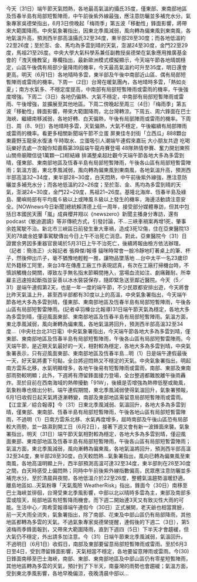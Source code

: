 今天（31日）端午節天氣悶熱，各地最高氣溫約攝氏35度，僅東部、東南部地區及恆春半島有局部短暫陣雨，中午前後紫外線最強，應注意防曬並多補充水分。氣象專家吳德榮指出，6月3日傍晚起「梅雨季」第五波「移動性」鋒面影響，將帶來大範圍降雨。中央氣象署指出，因東北季風減弱，風向轉為偏東風到東南風，各地氣溫升高，預測西半部高溫攝氏32至34度，東半部28至30度；而各地低溫約22至26度；至於澎、金、馬均為多雲到晴的天氣，澎湖24至30度，金門22至29度，馬祖21至26度。中央大學大氣科學系兼任副教授吳德榮在氣象應用推廣基金會的「洩天機教室」專欄指出，最新歐洲模式模擬顯示，今天端午節各地晴朗穩定，山區午後偶有局部少量降雨的機率，今天最高氣溫約可升至35度，明日還會更高。明天（6月1日）各地晴時多雲，東半部及午後中南部近山區、偶有局部短暫陣雨或雷雨的機率。下周一（2日）台灣在暖氣團內，各地晴時多雲，「熱如炎夏」；南方水氣多、不穩定度提高，中南部有局部短暫陣雨或雷雨的機率，午後強度增強。下周二（3日）各地仍偏熱、大氣不穩定，中南部有局部短暫陣雨或雷雨、午後增強，並擴展至其他地區。下周二傍晚起至周三（4日）「梅雨季」第五波「移動性」鋒面影響，帶來大範圍降雨，北台灣轉涼。下周五、周六鋒面在巴士海峽、繼續南移減弱，各地好轉、白天偏熱，午後有局部陣雨或雷雨的機率。下周日、周（8、9日）各地晴時多雲，天氣偏熱，大氣不穩定，午後繼續有局部陣雨或雷雨的機率。看更多相關新聞端午節不立蛋 屏東佳冬封街「立西瓜」888顆台東鹿野玉龍泉水復湧 午時取水、立蛋吸引人潮端午連假來嘉玩 大小朋友共遊 吃喝玩樂好去處一次報你知嘉縣第39屆端午龍舟賽登場 48隊熱情參賽、奮力開划東照山關帝廟贈信徒1萬顆一口粽結緣 排滿整桌超壯觀今天端午節各地大多為多雲到晴，僅東部、東南部地區及恆春半島有局部短暫陣雨，午後各山區有局部短暫雷陣雨；氣溫方面，東北季風減弱，風向轉為偏東風到東南風，各地氣溫升高，預測西半部高溫32~34度，東半部28~30度，白天悶熱，中午前後紫外線強，應注意防曬並多補充水分；而各地低溫約22~26度；至於澎、金、馬均為多雲到晴的天氣，澎湖24~30度，金門22~29度，馬祖21~26度。基隆北海岸、恆春半島及綠島、蘭嶼局部有平均風６級以上或陣風８級以上發生的機率，海邊活動請注意安全。[NOWnews今日新聞]總統賴清德上任一周年，接受部分媒體專訪，但其中包括日本國民天團「嵐」成員櫻井翔以《newszero》新聞主播身分專訪，還有podcast《敏迪選讀》等非傳統方式，引發討論，不...三峽車禍案再增1死，肇事余姓駕駛不治。新北市三峽區日前發生重大車禍，造成3死12傷，住在亞東醫院13天的78歲余姓肇事駕駛傳出今日上午不治死亡消息。對此，亞東醫院今（31）日證實余男因多重器官衰竭於5月31日上午不治死亡，後續將報由檢方依法辦理。（記者：簡浩正）火報記者 張舜傑/報導 貓咪時常會一臉冷靜地盯著桌上的筆、杯子，然後伸出爪子，毫不猶豫地輕輕一推，讓物品墜落地 …台中太平一名23歲印尼外籍移工阿里，來台3年在傳產工廠工作表現認真，有次在工廠打掃機台時，不慎誤觸機台開關，導致左手無名指末節瞬間捲入，當場血流如注、劇痛難耐。所幸雇主迅速撿起斷指並妥善以冰水裝袋保存，隨即緊急送至鄰近醫院。今天（5／31）是端午連假第2天，也是一年一度的端午節，不少民眾都安排出遊，今天將會比昨天氣溫上升，甚至西半部都有30度以上的高溫，中央氣象署指出，今天端午節各地大多為多雲到晴，僅東部、東南部地區及恆春半島有局部短暫陣雨，午後各山區有局部短暫雷陣雨。(記者卓羽榛台北報導)31日端午節天氣為穩定，各地大多為多雲到晴，僅迎風面東部、東南部地區及恆春半島有局部短暫陣雨。氣溫方面，東北季風減弱，風向漸轉為偏東風，各地氣溫將回升，預測西半部高溫32至34度...（中央社台北31日電）中央氣象署指出，今天端午節各地大多為多雲到晴，僅東部、東南部地區及恆春半島有局部短暫陣雨，午後各山區有局部短暫雷陣雨。今天端午節，是近期天氣最好的一天，相對較為穩定，各地大多為多雲到晴，中央氣象署表示，只有迎風面東部、東南部地區及恆春半島...明（1）日是端午連假最後一天，好天氣將畫下句點，全台將迎悶熱又不穩定的天氣。中央氣象署指出，明起南方雲系北移，水氣明顯增多，各地午後易有短暫陣雨或雷雨，南部、東部及東南部雨勢較明顯；此外，下週將有滯留鋒面接力登場，全台整週都難脫離午後雨轟炸。至於目前在西南海域的熱帶擾動「91W」，後續是否增強為熱帶低壓或颱風，氣象粉專也做出分析。端午連假期間，東北季風減弱使得氣溫回升，氣象署預報，6月1日收假日起天氣將逐漸轉變，南部及東部地區需留意局部短暫陣雨或雷雨。【江宜潔／綜合報導】今（31）日東北季風減弱、氣溫回升，各地大多為多雲到晴，僅東部、東南部、恆春半島有局部短暫陣雨，午後各地山區有局部短暫雷陣雨，不過明（1）日南方雲系北移、水氣再度增多，屆時南部及午後山區恐有局部較大雨勢，並一路濕到開工日（6月2日），接著下週又會有新一波鋒面來襲。氣象署指出，明天（31日）端午節天氣相對較為穩定，各地大多為多雲到晴，僅迎風面東部、東南部地區及恆春半島有局部短暫陣雨，午後各山區有局部短暫雷陣雨；氣溫方面，東北季風減弱，風向漸轉為偏東風，各地氣溫將回升，預測西半部高溫32至34度，東半部28至30度，白天較悶熱...氣象署指出，風向已轉為偏東風至東南風，各地高溫明顯上升，西半部預測高溫可達32至34度，東半部則在28至30度之間，白天時感受上偏悶熱；同時中午前後紫外線指數偏高，民眾應注意防曬並多補充水分。至於清晨與夜間，各地低溫介於22至26度，整體氣溫趨勢溫暖舒適。離島地區如...天氣粉專「天氣風險 WeatherRisk」指出，鋒面今（30日）南移至巴士海峽並徘徊，台灣受東北季風影響，中部以北以晴時多雲為主，東部及南部多雲或陰天，局部地區有短暫降雨機會。而下週二開始連3天又有致災性大雨的可能。生活中心／周希雯報導端午連假今（30日）正式展開，老天爺也相當賞臉，前一天大雨全消失，氣象署指出，除了南部、花東及中部山區仍有局部降雨，其他地區都轉為多雲的天氣。不過氣象專家吳德榮提醒，連假後的下週二（3日），第5波梅雨季鋒面報到，又帶來大範圍降雨，直到下週四（5日）下半天才會趨緩，但大氣仍不穩定，外出請多加注意。今（31）日端午節東北季風減弱，氣溫回升。不過明日（6月1日）收假日，南部及東部要留意局部短暫陣雨或雷雨。至於6月3日至4日，受到滯留鋒面影響，天氣相當不穩定，各地要留意陣雨或雷雨。今(30)日鋒面南移至巴士海峽，南部、東部、東南部地區及中部山區仍有零星短暫陣雨，其他地區轉為多雲的天氣，預計到了下半天，南臺灣的雨勢也會趨緩；氣溫方面，受到東北季風影響，各地早晚偏涼，夜晚清晨中部以...